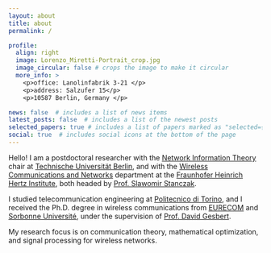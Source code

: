 ```yaml
---
layout: about
title: about
permalink: /

profile:
  align: right
  image: Lorenzo_Miretti-Portrait_crop.jpg
  image_circular: false # crops the image to make it circular
  more_info: >
    <p>office: Lanolinfabrik 3-21 </p>
    <p>address: Salzufer 15</p>
    <p>10587 Berlin, Germany </p>

news: false  # includes a list of news items
latest_posts: false  # includes a list of the newest posts
selected_papers: true # includes a list of papers marked as "selected={true}"
social: true  # includes social icons at the bottom of the page
--- 
```


Hello! I am a postdoctoral researcher with the <a href='https://www.tu.berlin/en/netit'>Network Information Theory</a> chair at <a href='https://www.tu.berlin/en/'>Technische Universität Berlin</a>, and with the <a href='https://www.hhi.fraunhofer.de/en/departments/wn.html'>Wireless Communications and Networks</a> department at the <a href='https://www.hhi.fraunhofer.de/en/'>Fraunhofer Heinrich Hertz Institute</a>, both headed by <a href='https://www.tu.berlin/en/netit/prof-dr-ing-slawomir-stanczak'>Prof. Slawomir Stanczak</a>. 

I studied telecommunication engineering at <a href='https://www.polito.it/'>Politecnico di Torino</a>, and I received the Ph.D. degree in wireless communications from <a href='https://www.eurecom.fr/en'>EURECOM</a> and <a href='https://www.sorbonne-universite.fr/en'>Sorbonne Université</a>, under the supervision of <a href='https://www.eurecom.fr/en/people/gesbert-david'>Prof. David Gesbert</a>. 

My research focus is on communication theory, mathematical optimization, and signal processing for wireless networks.



